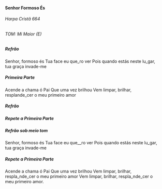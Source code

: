 #### Senhor Formoso És

###### Harpa Cristã 664

###### TOM: Mi Maior (E)

##### Refrão

Senhor, formoso és
Tua face eu que_ro ver
Pois quando estás  neste lu_gar,       tua graça invade-me

##### Primeira Parte 

Acende a chama ó Pai
Que uma vez brilhou
Vem limpar, brilhar, resplande_cer         o meu primeiro amor

##### Refrão <br />

##### Repete a Primeira Parte

##### Refrão sob meio tom

Senhor, formoso és
Tua face eu que__ro ver
Pois quando estás  neste  lu_gar,       tua graça invade-me

##### Repete a Primeira Parte

Acende a chama ó Pai
Que uma vez brilhou 
Vem limpar, brilhar, respla_nde_cer        o meu primeiro amor
Vem limpar, brilhar, respla_nde_cer        o meu primeiro amor.





  


